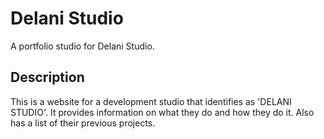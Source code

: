 # Delani Studio
A portfolio studio for Delani Studio.

## Description

This is a website for a development studio that identifies as 'DELANI STUDIO'. It provides information on what they do and how they do it. Also has a list of their previous projects.